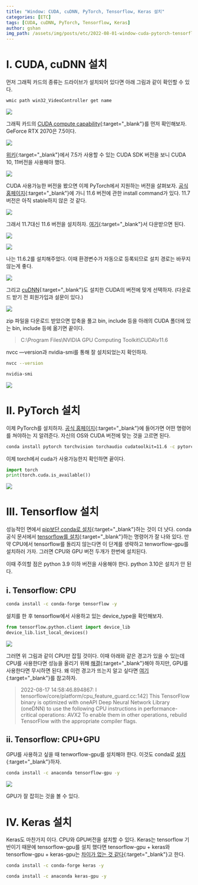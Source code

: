 ```yaml
---
title: "Window: CUDA, cuDNN, PyTorch, Tensorflow, Keras 설치"
categories: [ETC]
tags: [CUDA, cuDNN, PyTorch, Tensorflow, Keras]
author: gshan
img_path: /assets/img/posts/etc/2022-08-01-window-cuda-pytorch-tensorflow/
---
```


# Ⅰ. CUDA, cuDNN 설치

먼저 그래픽 카드의 종류는 드라이브가 설치되어 있다면 아래 그림과 같이 확인할 수 있다.

```bash
wmic path win32_VideoController get name
```

![](1.jpg)

그래픽 카드의 [CUDA compute capability][1]{:target="_blank"}를 먼저 확인해보자. GeForce RTX 2070은 7.5이다.

![](2.jpg)

[위키][2]{:target="_blank"}에서 7.5가 사용할 수 있는 CUDA SDK 버전을 보니 CUDA 10, 11버전을 사용해야 했다.

![](3.jpg)

CUDA 사용가능한 버전을 봤으면 이제 PyTorch에서 지원하는 버전을 살펴보자. [공식 홈페이지][3]{:target="_blank"}에 가니 11.6 버전에 관한 install command가 있다. 11.7 버전은 아직 stable하지 않은 것 같다. 

![](4.jpg)

그래서 11.7대신 11.6 버전을 설치하자. [여기][4]{:target="_blank"}서 다운받으면 된다.

![](5.jpg)

![](6.jpg)

나는 11.6.2를 설치해주었다. 이때 환경변수가 자동으로 등록되므로 설치 경로는 바꾸지 않는게 좋다.

![](7.jpg)

그리고 [cuDNN][5]{:target="_blank"}도 설치한 CUDA의 버전에 맞게 선택하자. (다운로드 받기 전 회원가입과 설문이 있다.)

![](8.jpg)

zip 파일을 다운로드 받았으면 압축을 풀고 bin, include 등을 아래의 CUDA 폴더에 있는 bin, include 등에 옮기면 끝이다.

> C:\Program Files\NVIDIA GPU Computing Toolkit\CUDA\v11.6


nvcc —version과 nvidia-smi를 통해 잘 설치되었는지 확인하자.

```bash
nvcc --version

nvidia-smi
```

![](9.jpg)

# Ⅱ. PyTorch 설치

이제 PyTorch를 설치하자. [공식 홈페이지][3]{:target="_blank"}에 들어가면 어떤 명령어를 쳐야하는 지 알려준다. 자신의 OS와 CUDA 버전에 맞는 것을 고르면 된다.

```bash
conda install pytorch torchvision torchaudio cudatoolkit=11.6 -c pytorch -c conda-forge
```

이제 torch에서 cuda가 사용가능한지 확인하면 끝이다.

```python
import torch
print(torch.cuda.is_available())
```

![](10.jpg)

# Ⅲ. Tensorflow 설치

성능적인 면에서 [pip보단 conda로 설치][6]{:target="_blank"}하는 것이 더 낫다. conda 공식 문서에서 [tensorflow를 설치][7]{:target="_blank"}하는 명령어가 잘 나와 있다. 만약 CPU에서 tensorflow를 돌리지 않는다면 이 단계를 생략하고 tenworflow-gpu를 설치하러 가자. 그러면 CPU와 GPU 버전 두개가 한번에 설치된다.

이때 주의할 점은 python 3.9 이하 버전을 사용해야 한다. python 3.10은 설치가 안 된다.

## ⅰ. Tensorflow: CPU

```bash
conda install -c conda-forge tensorflow -y
```

설치를 한 후 tensorflow에서 사용하고 있는 device_type을 확인해보자.

```python
from tensorflow.python.client import device_lib
device_lib.list_local_devices()
```

![](11.jpg)

그러면 위 그림과 같이 CPU만 잡힐 것이다. 이때 아래와 같은 경고가 있을 수 있는데 CPU를 사용한다면 성능을 올리기 위해 [해결][8]{:target="_blank"}해야 하지만, GPU를 사용한다면 무시하면 된다. 왜 이런 경고가 뜨는지 알고 싶다면 [여기][9]{:target="_blank"}를 참고하자.

> 2022-08-17 14:58:46.894867: I tensorflow/core/platform/cpu_feature_guard.cc:142] This TensorFlow binary is optimized with oneAPI Deep Neural Network Library (oneDNN) to use the following CPU instructions in performance-critical operations:  AVX2
To enable them in other operations, rebuild TensorFlow with the appropriate compiler flags.

## ⅱ. Tensorflow: CPU+GPU

GPU를 사용하고 싶을 때 tenworflow-gpu를 설치해야 한다. 이것도 conda로 [설치][10]{:target="_blank"}하자.

```bash
conda install -c anaconda tensorflow-gpu -y
```

![](12.jpg)

GPU가 잘 잡히는 것을 볼 수 있다.

# Ⅳ. Keras 설치

Keras도 마찬가지 이다. CPU와 GPU버전을 설치할 수 있다. Keras는 tensorflow 기반이기 때문에 tensorflow-gpu를 설치 했다면 tensorflow-gpu + keras와 tensorflow-gpu + keras-gpu는 [차이가 없는 것 같다][11]{:target="_blank"}고 한다.

```bash
conda install -c conda-forge keras -y
```

```bash
conda install -c anaconda keras-gpu -y
```

[1]: https://developer.nvidia.com/cuda-gpus
[2]: https://en.wikipedia.org/wiki/CUDA#GPUs_supported
[3]: https://pytorch.org/
[4]: https://developer.nvidia.com/cuda-toolkit-archive
[5]: https://developer.nvidia.com/cudnn
[6]: https://antilibrary.org/2378
[7]: https://anaconda.org/conda-forge/tensorflow
[8]: https://stackoverflow.com/questions/41293077/how-to-compile-tensorflow-with-sse4-2-and-avx-instructions
[9]: https://stackoverflow.com/questions/47068709/your-cpu-supports-instructions-that-this-tensorflow-binary-was-not-compiled-to-u
[10]: https://anaconda.org/anaconda/tensorflow-gpu
[11]: https://stackoverflow.com/questions/52988311/what-is-the-difference-between-keras-and-keras-gpu